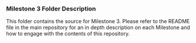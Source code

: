 ### Milestone 3 Folder Description

This folder contains the source for Milestone 3. Please refer to the README file in the main repository for an in depth description on each Milestone and how to engage with the contents of this repository.

